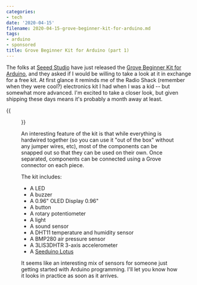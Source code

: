 ```yaml
---
categories:
- tech
date: '2020-04-15'
filename: 2020-04-15-grove-beginner-kit-for-arduino.md
tags:
- arduino
- sponsored
title: Grove Beginner Kit for Arduino (part 1)
---
```


The folks at [Seeed Studio][] have just released the [Grove Beginner Kit for
Arduino][gbk], and they asked if I would be willing to take a look at it in
exchange for a free kit. At first glance it reminds me of the Radio Shack
(remember when they were cool?) electronics kit I had when I was a kid -- but
somewhat more advanced.  I'm excited to take a closer look, but given shipping
these days means it's probably a month away at least. 

[seeed studio]: https://www.seeedstudio.com/

{{<figure src="/assets/2020/04/15/grove-beginner-kit.png">}}

An interesting feature of the kit is that while everything is hardwired
together (so you can use it "out of the box" without any jumper wires, etc),
most of the components can be snapped out so that they can be used on their
own. Once separated, components can be connected using a Grove connector on
each piece.

The kit includes:

- A LED
- A buzzer
- A 0.96" OLED Display 0.96"
- A button
- A rotary potentiometer
- A light
- A sound sensor
- A DHT11 temperature and humidity sensor
- A BMP280 air pressure sensor
- A 3LIS3DHTR 3-axis accelerometer
- A [Seeduino Lotus][]

It seems like an interesting mix of sensors for someone just getting started with Arduino programming. I'll let you know how it looks in practice as soon as it arrives.


[gbk]: https://www.seeedstudio.com/Grove-Beginner-Kit-for-Arduino-p-4549.html
[seeduino lotus]: http://wiki.seeedstudio.com/Seeeduino_Lotus/